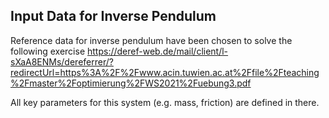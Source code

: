 ## Input Data for Inverse Pendulum

Reference data for inverse pendulum have been chosen to solve the following exercise https://deref-web.de/mail/client/l-sXaA8ENMs/dereferrer/?redirectUrl=https%3A%2F%2Fwww.acin.tuwien.ac.at%2Ffile%2Fteaching%2Fmaster%2Foptimierung%2FWS2021%2Fuebung3.pdf

All key parameters for this system (e.g. mass, friction) are defined in there.